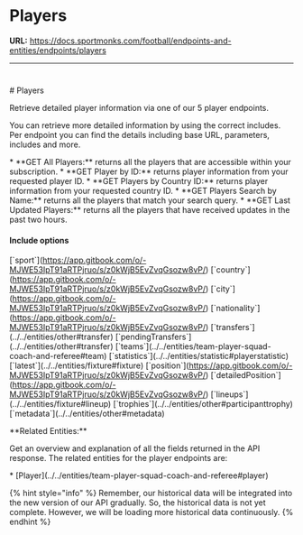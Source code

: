 # Players

**URL:** https://docs.sportmonks.com/football/endpoints-and-entities/endpoints/players

---

# 

\# Players

Retrieve detailed player information via one of our 5 player endpoints.

You can retrieve more detailed information by using the correct includes. Per endpoint you can find the details including base URL, parameters, includes and more.

\* \*\*GET All Players:\*\* returns all the players that are accessible within your subscription.
\* \*\*GET Player by ID:\*\* returns player information from your requested player ID.
\* \*\*GET Players by Country ID:\*\* returns player information from your requested country ID.
\* \*\*GET Players Search by Name:\*\* returns all the players that match your search query.
\* \*\*GET Last Updated Players:\*\* returns all the players that have received updates in the past two hours.&#x20;

#### Include options

\[\`sport\`\](https://app.gitbook.com/o/-MJWE53IpT91aRTPjruo/s/z0kWjB5EvZvqGsozw8vP/) \[\`country\`\](https://app.gitbook.com/o/-MJWE53IpT91aRTPjruo/s/z0kWjB5EvZvqGsozw8vP/) \[\`city\`\](https://app.gitbook.com/o/-MJWE53IpT91aRTPjruo/s/z0kWjB5EvZvqGsozw8vP/) \[\`nationality\`\](https://app.gitbook.com/o/-MJWE53IpT91aRTPjruo/s/z0kWjB5EvZvqGsozw8vP/) \[\`transfers\`\](../../entities/other#transfer) \[\`pendingTransfers\`\](../../entities/other#transfer) \[\`teams\`\](../../entities/team-player-squad-coach-and-referee#team) \[\`statistics\`\](../../entities/statistic#playerstatistic) \[\`latest\`\](../../entities/fixture#fixture) \[\`position\`\](https://app.gitbook.com/o/-MJWE53IpT91aRTPjruo/s/z0kWjB5EvZvqGsozw8vP/) \[\`detailedPosition\`\](https://app.gitbook.com/o/-MJWE53IpT91aRTPjruo/s/z0kWjB5EvZvqGsozw8vP/)  \[\`lineups\`\](../../entities/fixture#lineup) \[\`trophies\`\](../../entities/other#participanttrophy) \[\`metadata\`\](../../entities/other#metadata)&#x20;

\*\*Related Entities:\*\*

Get an overview and explanation of all the fields returned in the API response. The related entities for the player endpoints are:

\* \[Player\](../../entities/team-player-squad-coach-and-referee#player)

{% hint style="info" %}
Remember, our historical data will be integrated into the new version of our API gradually. So, the historical data is not yet complete. However, we will be loading more historical data continuously.
{% endhint %}